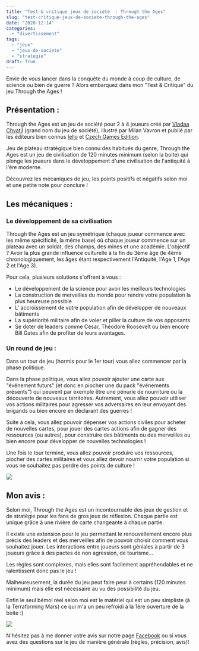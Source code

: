 ```yaml
---
title: "Test & critique jeux de société  : Through the Ages"
slug: "test-critique-jeux-de-societe-through-the-ages"
date: "2020-12-14"
categories: 
  - "divertissement"
tags: 
  - "jeux"
  - "jeux-de-societe"
  - "strategie"
draft: True
---
```


Envie de vous lancer dans la conquête du monde à coup de culture, de science ou bien de guerre ? Alors embarquez dans mon "Test & Critique" du jeu Through the Ages !

## Présentation :

Through the Ages est un jeu de société pour 2 à 4 joueurs créé par [Vladaa Chvatil](https://fr.wikipedia.org/wiki/Vlaada_Chv%C3%A1til) (grand nom du jeu de société), illustré par Milan Vavron et publié par les éditeurs bien connus [Iello](https://www.iello.fr/) et [Czech Games Edition](https://czechgames.com/).

Jeu de plateau stratégique bien connu des habitués du genre, Through the Ages est un jeu de civilisation de 120 minutes minimum (selon la boite) qui plonge les joueurs dans le développement d'une civilisation de l'antiquité à l'ère moderne.

Découvrez les mécaniques de jeu, les points positifs et négatifs selon moi et une petite note pour conclure !

## Les mécaniques :

### Le développement de sa civilisation

Through the Ages est un jeu symétrique (chaque joueur commence avec les même spécificité, la même base) où chaque joueur commence sur un plateau avec un soldat, des champs, des mines et une académie. L'objectif ? Avoir la plus grande influence culturelle à la fin du 3ème âge (le 4ème chronologiquement, les âges étant respectivement l'Antiquité, l'Age 1, l'Age 2 et l'Age 3).

Pour cela, plusieurs solutions s'offrent à vous :

- Le développement de la science pour avoir les meilleurs technologies
- La construction de merveilles du monde pour rendre votre population la plus heureuse possible
- L' accroissement de votre population afin de développer de nouveaux bâtiments
- La supériorité militaire afin de voler et piller la culture de vos opposants
- Se doter de leaders comme César, Théodore Roosevelt ou bien encore Bill Gates afin de profiter de leurs avantages.

### Un round de jeu :

Dans un tour de jeu (hormis pour le 1er tour) vous allez commencer par la phase politique.

Dans la phase politique, vous allez pouvoir ajouter une carte aux "événement futurs" (et donc en piocher une du pack "événements présents") qui peuvent par exemple être une pénurie de nourriture ou la découverte de nouveaux territoires. Autrement, vous allez pouvoir utiliser vos actions militaires pour agresser vos adversaires en leur envoyant des brigands ou bien encore en déclarant des guerres !

Suite à cela, vous allez pouvoir dépenser vos actions civiles pour acheter de nouvelles cartes, pour jouer des cartes actions afin de gagner des ressources (ou autres), pour construire des bâtiments ou des merveilles ou bien encore pour développer de nouvelles technologies !

Une fois le tour terminé, vous allez pouvoir produire vos ressources, piocher des cartes militaires et vous allez devoir nourrir votre population si vous ne souhaitez pas perdre des points de culture !

![](images/Through-the-Ages-galerie01.jpg)

## Mon avis :

Selon moi, Through the Ages est un incontournable des jeux de gestion et de stratégie pour les fans de gros jeux de réflexion. Chaque partie est unique grâce à une rivière de carte changeante à chaque partie.

Il existe une extension pour le jeu permettant le renouvellement encore plus précis des leaders et des merveilles afin de pouvoir choisir comment vous souhaitez jouer. Les interactions entre joueurs sont géniales à partir de 3 joueurs grâce à des pactes de non agression, de tourisme...

Les règles sont complexes, mais elles sont facilement appréhendables et ne ralentissent donc pas le jeu !

Malheureusement, la durée du jeu peut faire peur à certains (120 minutes minimum) mais elle est nécessaire au vu des possibilité du jeu.

Enfin le seul bémol réel selon moi est le matériel qui est un peu simpliste (à la Terraforming Mars) ce qui m'a un peu refroidi à la 1ère ouverture de la boite :)

![](images/Ajouter-des-lignes-dans-le-corps-du-texte-1.png)

N'hésitez pas à me donner votre avis sur notre page [Facebook](https://www.facebook.com/keskec.fr) ou si vous avez des questions sur le jeu de manière générale (règles, précision, avis)!
